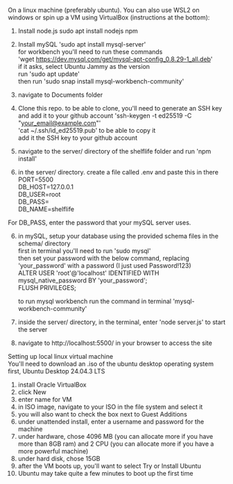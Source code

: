 On a linux machine (preferably ubuntu). You can also use WSL2 on windows or spin up a VM using VirtualBox (instructions at the bottom):

1. Install node.js
       sudo apt install nodejs npm
3. Install mySQL
       'sudo apt install mysql-server'  
       for workbench you'll need to run these commands  
       'wget https://dev.mysql.com/get/mysql-apt-config_0.8.29-1_all.deb'  
        if it asks, select Ubuntu Jammy as the version  
       run 'sudo apt update'  
        then run 'sudo snap install mysql-workbench-community'  

5. navigate to Documents folder
6. Clone this repo. to be able to clone, you'll need to generate an SSH key and add it to your github account
   'ssh-keygen -t ed25519 -C "your_email@example.com"'  
   'cat ~/.ssh/id_ed25519.pub' to be able to copy it  
   add it the SSH key to your github account  
8. navigate to the server/ directory of the shelflife folder and run 'npm install'
9. in the server/ directory. create a file called .env and paste this in there  
PORT=5500  
DB_HOST=127.0.0.1  
DB_USER=root  
DB_PASS=  
DB_NAME=shelflife  

For DB_PASS, enter the password that your mySQL server uses.  

6. in mySQL, setup your database using the provided schema files in the schema/ directory  
   first in terminal you'll need to run 'sudo mysql'  
   then set your password with the below command, replacing 'your_password' with a password (I just used Password!123)  
   ALTER USER 'root'@'localhost' IDENTIFIED WITH mysql_native_password BY 'your_password';  
   FLUSH PRIVILEGES;  

   to run mysql workbench run the command in terminal 'mysql-workbench-community'  
8. inside the server/ directory, in the terminal, enter 'node server.js' to start the server
9. navigate to http://localhost:5500/ in your browser to access the site


Setting up local linux virtual machine  
You'll need to download an .iso of the ubuntu desktop operating system first, Ubuntu Desktop 24.04.3 LTS  
1. install Oracle VirtualBox
2. click New
3. enter name for VM
4. in ISO image, navigate to your ISO in the file system and select it
5. you will also want to check the box next to Guest Additions
6. under unattended install, enter a username and password for the machine
7. under hardware, chose 4096 MB (you can allocate more if you have more than 8GB ram) and 2 CPU (you can allocate more if you have a more powerful machine)
8. under hard disk, chose 15GB
9. after the VM boots up, you'll want to select Try or Install Ubuntu
11. Ubuntu may take quite a few minutes to boot up the first time

